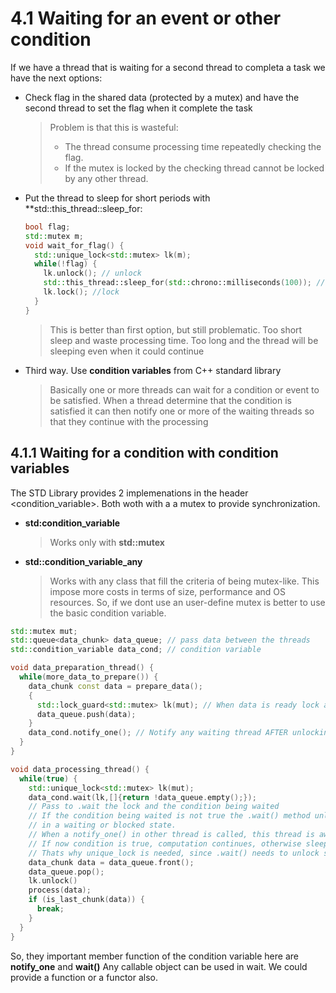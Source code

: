 # 4.1 Waiting for an event or other condition

If we have a thread that is waiting for a second thread to completa a task we have the next options:

- Check flag in the shared data (protected by a mutex) and have the second thread to set the flag when it complete the task
  > Problem is that this is wasteful:
  > - The thread consume processing time repeatedly checking the flag.
  > - If the mutex is locked by the checking thread cannot be locked by any other thread.

- Put the thread to sleep for short periods with **std::this_thread::sleep_for:
  ```cpp
  bool flag;
  std::mutex m;
  void wait_for_flag() {
    std::unique_lock<std::mutex> lk(m);
    while(!flag) {
      lk.unlock(); // unlock
      std::this_thread::sleep_for(std::chrono::milliseconds(100)); //sleep. In between other thread may modify the flag
      lk.lock(); //lock
    }
  }
  ```
  > This is better than first option, but still problematic. Too short sleep and waste processing time. Too long
  > and the thread will be sleeping even when it could continue

- Third way. Use **condition variables** from C++ standard library
  > Basically one or more threads can wait for a condition or event to be satisfied. When a thread determine
  > that the condition is satisfied it  can then notify one or more of the waiting threads so that they
  > continue with the processing


## 4.1.1 Waiting for a condition with condition variables

The STD Library provides 2 implemenations in the header <condition_variable>.
Both woth with a a mutex to provide synchronization.

- **std:condition_variable**
  > Works only with **std::mutex**
- **std::condition_variable_any**
  > Works with any class that fill the criteria of being mutex-like.
  > This impose more costs in terms of size, performance and OS resources.
  > So, if we dont use an user-define mutex is better to use the basic condition variable.

```cpp
std::mutex mut;
std::queue<data_chunk> data_queue; // pass data between the threads
std::condition_variable data_cond; // condition variable

void data_preparation_thread() {
  while(more_data_to_prepare()) {
    data_chunk const data = prepare_data();
    {
      std::lock_guard<std::mutex> lk(mut); // When data is ready lock and push to the queue
      data_queue.push(data);
    }
    data_cond.notify_one(); // Notify any waiting thread AFTER unlocking the lock because scope ends
  }
}

void data_processing_thread() {
  while(true) {
    std::unique_lock<std::mutex> lk(mut);
    data_cond.wait(lk,[]{return !data_queue.empty();}); 
    // Pass to .wait the lock and the condition being waited
    // If the condition being waited is not true the .wait() method unlock the lock and put this thread
    // in a waiting or blocked state.
    // When a notify_one() in other thread is called, this thread is awaked and  check again the condition.
    // If now condition is true, computation continues, otherwise sleep this thread again and continue waiting.
    // Thats why unique_lock is needed, since .wait() needs to unlock several times
    data_chunk data = data_queue.front();
    data_queue.pop();
    lk.unlock()
    process(data);
    if (is_last_chunk(data)) {
      break;
    }
  }
}
```
So, they important member function of the condition variable here are **notify_one** and **wait()**
Any callable object can be used in wait. We could provide a function or a functor also.



